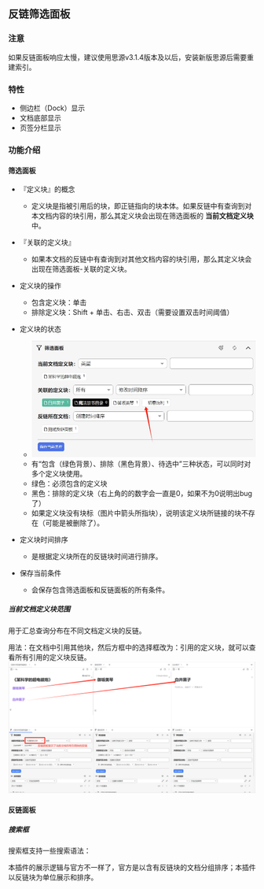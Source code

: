 
## 反链筛选面板

### 注意

如果反链面板响应太慢，建议使用思源v3.1.4版本及以后，安装新版思源后需要重建索引。


### 特性

* 侧边栏（Dock）显示
* 文档底部显示
* 页签分栏显示


### 功能介绍

#### 筛选面板
* 『定义块』的概念
  * 定义块是指被引用后的块，即正链指向的块本体。如果反链中有查询到对本文档内容的块引用，那么其定义块会出现在筛选面板的 **当前文档定义块** 中。
* 『关联的定义块』
  * 如果本文档的反链中有查询到对其他文档内容的块引用，那么其定义块会出现在筛选面板-关联的定义块。


* 定义块的操作
  * 包含定义块：单击
  * 排除定义块：Shift + 单击、右击、双击（需要设置双击时间阈值）
* 定义块的状态
  * ![image-20240902213558-grc2dw0](./asset/image-20240902213558-grc2dw0.png)
  * 有“包含（绿色背景）、排除（黑色背景）、待选中”三种状态，可以同时对多个定义块使用。
  * 绿色：必须包含的定义块
  * 黑色：排除的定义块（右上角的的数字会一直是0，如果不为0说明出bug了）
  * 如果定义块没有块标（图片中箭头所指块），说明该定义块所链接的块不存在（可能是被删除了）。
* 定义块时间排序
  * 是根据定义块所在的反链块时间进行排序。
* 保存当前条件
  * 会保存包含筛选面板和反链面板的所有条件。

##### 当前文档定义块范围
用于汇总查询分布在不同文档定义块的反链。

用法：在文档中引用其他块，然后方框中的选择框改为：引用的定义块，就可以查看所有引用的定义块反链。
![](./asset/image-20241109211034-7kw51kx.png)

#### 反链面板

##### 搜索框
搜索框支持一些搜索语法：
  

本插件的展示逻辑与官方不一样了，官方是以含有反链块的文档分组排序；本插件以反链块为单位展示和排序。




